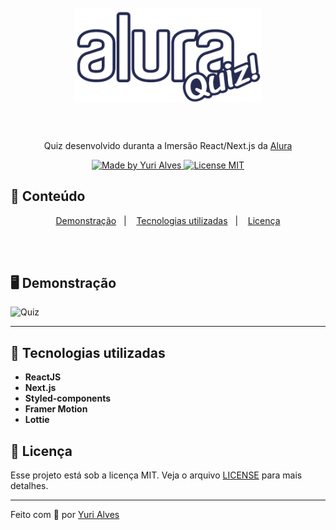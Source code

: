<h1 align="center">
<br>
  <img src="/.github/logo.png" alt="AluraQuiz" width="300">
<br>
<br>
  


</h1>

<p align="center">Quiz desenvolvido duranta a Imersão React/Next.js da <a href="https://www.alura.com.br" target="_blank">Alura</a></p>

<p align="center">
  <a href="https://linkedin.com/in/yuripiresalves">
    <img src="https://img.shields.io/badge/made%20by-Yuri%20Alves-6558C3" alt="Made by Yuri Alves">
  </a>
  
  <a href="/LICENSE">
    <img src="https://img.shields.io/badge/License-MIT-6558C3.svg" alt="License MIT">
  </a>
</p>

## :pushpin: Conteúdo

<p align="center">
  <a href="#desktop_computer-demonstração">Demonstração</a>&nbsp;&nbsp;&nbsp;|&nbsp;&nbsp;&nbsp;
  <a href="#rocket-tecnologias-utilizadas">Tecnologias utilizadas</a>&nbsp;&nbsp;&nbsp;|&nbsp;&nbsp;&nbsp;
  <a href="#memo-licença">Licença</a>
</p>

<br/><br/>

## :desktop_computer: Demonstração

<p>
  <img src="/.github/quiz.gif" alt="Quiz" height="300px"/>
</p>

<hr/>

## :rocket: Tecnologias utilizadas

- **ReactJS**
- **Next.js**
- **Styled-components**
- **Framer Motion**
- **Lottie**

## :memo: Licença

Esse projeto está sob a licença MIT. Veja o arquivo [LICENSE](./LICENSE) para mais detalhes.

---

Feito com :purple_heart: por [Yuri Alves](https://linkedin.com/in/yuripiresalves)
